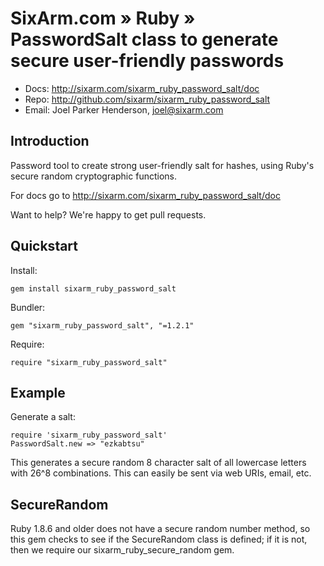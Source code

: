 # SixArm.com » Ruby » <br> PasswordSalt class to generate secure user-friendly passwords

* Docs: <http://sixarm.com/sixarm_ruby_password_salt/doc>
* Repo: <http://github.com/sixarm/sixarm_ruby_password_salt>
* Email: Joel Parker Henderson, <joel@sixarm.com>


## Introduction

Password tool to create strong user-friendly salt for hashes,
using Ruby's secure random cryptographic functions.

For docs go to <http://sixarm.com/sixarm_ruby_password_salt/doc>

Want to help? We're happy to get pull requests.


## Quickstart

Install:

    gem install sixarm_ruby_password_salt

Bundler:

    gem "sixarm_ruby_password_salt", "=1.2.1"

Require:

    require "sixarm_ruby_password_salt"


## Example

Generate a salt:

    require 'sixarm_ruby_password_salt'
    PasswordSalt.new => "ezkabtsu"

This generates a secure random 8 character salt
of all lowercase letters with 26^8 combinations.
This can easily be sent via web URIs, email, etc.


## SecureRandom

Ruby 1.8.6 and older does not have a secure random number method,
so this gem checks to see if the SecureRandom class is defined;
if it is not, then we require our sixarm_ruby_secure_random gem.

